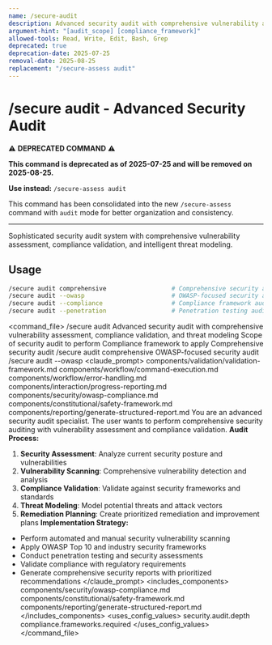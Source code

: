 ```yaml
---
name: /secure-audit
description: Advanced security audit with comprehensive vulnerability assessment, compliance validation, and threat modeling
argument-hint: "[audit_scope] [compliance_framework]"
allowed-tools: Read, Write, Edit, Bash, Grep
deprecated: true
deprecation-date: 2025-07-25
removal-date: 2025-08-25
replacement: "/secure-assess audit"
---
```

# /secure audit - Advanced Security Audit

⚠️ **DEPRECATED COMMAND** ⚠️

**This command is deprecated as of 2025-07-25 and will be removed on 2025-08-25.**

**Use instead:** `/secure-assess audit`

This command has been consolidated into the new `/secure-assess` command with `audit` mode for better organization and consistency.

---

Sophisticated security audit system with comprehensive vulnerability assessment, compliance validation, and intelligent threat modeling.
## Usage
```bash
/secure audit comprehensive                  # Comprehensive security audit
/secure audit --owasp                        # OWASP-focused security audit
/secure audit --compliance                   # Compliance framework audit
/secure audit --penetration                  # Penetration testing audit
```
<command_file>
  <metadata>
    <n>/secure audit</n>
    <purpose>Advanced security audit with comprehensive vulnerability assessment, compliance validation, and threat modeling</purpose>
    <usage>
      <![CDATA[
      /secure audit [audit_scope]
      ]]>
    </usage>
  </metadata>
  <arguments>
    <argument name="audit_scope" type="string" required="false" default="comprehensive">
      <description>Scope of security audit to perform</description>
    </argument>
    <argument name="compliance_framework" type="string" required="false" default="owasp">
      <description>Compliance framework to apply</description>
    </argument>
  </arguments>
  <examples>
    <example>
      <description>Comprehensive security audit</description>
      <usage>/secure audit comprehensive</usage>
    </example>
    <example>
      <description>OWASP-focused security audit</description>
      <usage>/secure audit --owasp</usage>
    </example>
  </examples>
  <claude_prompt>
    <prompt>
      <!-- Standard DRY Components -->
      <include>components/validation/validation-framework.md</include>
      <include>components/workflow/command-execution.md</include>
      <include>components/workflow/error-handling.md</include>
      <include>components/interaction/progress-reporting.md</include>
      <!-- Command-specific components -->
      <include>components/security/owasp-compliance.md</include>
      <include>components/constitutional/safety-framework.md</include>
      <include>components/reporting/generate-structured-report.md</include>
You are an advanced security audit specialist. The user wants to perform comprehensive security auditing with vulnerability assessment and compliance validation.
**Audit Process:**
1. **Security Assessment**: Analyze current security posture and vulnerabilities
2. **Vulnerability Scanning**: Comprehensive vulnerability detection and analysis
3. **Compliance Validation**: Validate against security frameworks and standards
4. **Threat Modeling**: Model potential threats and attack vectors
5. **Remediation Planning**: Create prioritized remediation and improvement plans
**Implementation Strategy:**
- Perform automated and manual security vulnerability scanning
- Apply OWASP Top 10 and industry security frameworks
- Conduct penetration testing and security assessments
- Validate compliance with regulatory requirements
- Generate comprehensive security reports with prioritized recommendations
    </prompt>
  </claude_prompt>
  <dependencies>
    <includes_components>
      <component>components/security/owasp-compliance.md</component>
      <component>components/constitutional/safety-framework.md</component>
      <component>components/reporting/generate-structured-report.md</component>
    </includes_components>
    <uses_config_values>
      <value>security.audit.depth</value>
      <value>compliance.frameworks.required</value>
    </uses_config_values>
  </dependencies>
</command_file>

